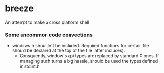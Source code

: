 # breeze
An attempt to make a cross platform shell


### Some uncommon code convections

- windows.h shouldn't be included. Required functions for certain file should be declared
at the top of the file (after includes).
    - Consquently, window's api types are replaced by standard C ones. If managing such turns
    a big hassle, should be used the types defined in stdint.h

